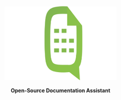 <h1 align="center">
<img src="./logo.svg" alt="TablesGPT" width="300" height="200" align="center">
</h1>
<p align="center">
  <strong>Open-Source Documentation Assistant</strong>
</p>
